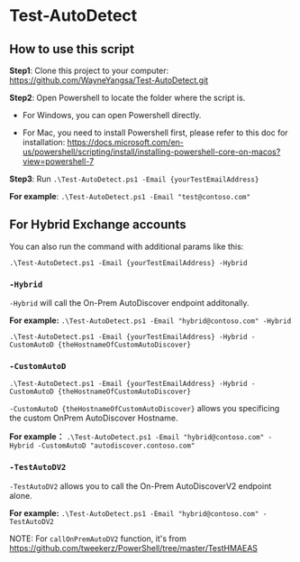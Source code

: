 # Test-AutoDetect

## How to use this script
**Step1**: Clone this project to your computer: https://github.com/WayneYangsa/Test-AutoDetect.git

**Step2**: Open Powershell to locate the folder where the script is.

- For Windows, you can open Powershell directly. 

- For Mac, you need to install Powershell first, please refer to this doc for installation: https://docs.microsoft.com/en-us/powershell/scripting/install/installing-powershell-core-on-macos?view=powershell-7

**Step3**: Run `.\Test-AutoDetect.ps1 -Email {yourTestEmailAddress}`

**For example**: `.\Test-AutoDetect.ps1 -Email "test@contoso.com"`

## For Hybrid Exchange accounts

You can also run the command with additional params like this:

`.\Test-AutoDetect.ps1 -Email {yourTestEmailAddress} -Hybrid` 

### `-Hybrid`

`-Hybrid` will call the On-Prem AutoDiscover endpoint additonally.

**For example:** `.\Test-AutoDetect.ps1 -Email "hybrid@contoso.com" -Hybrid`

`.\Test-AutoDetect.ps1 -Email {yourTestEmailAddress} -Hybrid -CustomAutoD {theHostnameOfCustomAutoDiscover}` 

### `-CustomAutoD`

`.\Test-AutoDetect.ps1 -Email {yourTestEmailAddress} -Hybrid -CustomAutoD {theHostnameOfCustomAutoDiscover}` 

`-CustomAutoD {theHostnameOfCustomAutoDiscover}` allows you specificing the custom OnPrem AutoDiscover Hostname.

**For example：** `.\Test-AutoDetect.ps1 -Email "hybrid@contoso.com" -Hybrid -CustomAutoD "autodiscover.contoso.com"`

### `-TestAutoDV2`

`-TestAutoDV2` allows you to call the On-Prem AutoDiscoverV2 endpoint alone.

**For example:**  `.\Test-AutoDetect.ps1 -Email "hybrid@contoso.com" -TestAutoDV2`

NOTE: For `callOnPremAutoDV2` function, it's from https://github.com/tweekerz/PowerShell/tree/master/TestHMAEAS